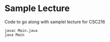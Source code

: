 # Sample Lecture

Code to go along with samplel lecture for CSC216

```
javac Main.java
java Main
```

